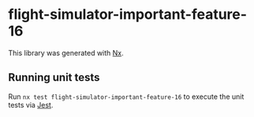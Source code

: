 # flight-simulator-important-feature-16

This library was generated with [Nx](https://nx.dev).

## Running unit tests

Run `nx test flight-simulator-important-feature-16` to execute the unit tests via [Jest](https://jestjs.io).
